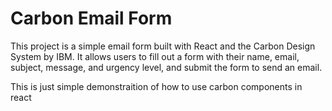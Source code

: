 # Carbon Email Form

This project is a simple email form built with React and the Carbon Design System by IBM. It allows users to fill out a form with their name, email, subject, message, and urgency level, and submit the form to send an email.

This is just simple demonstraition of how to use carbon components in react
